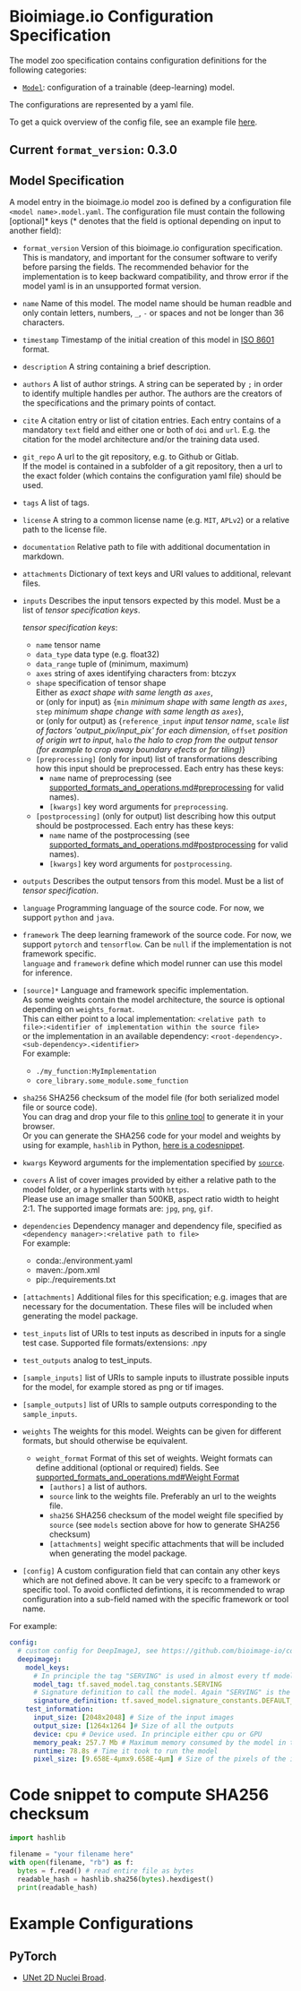 # Bioimiage.io Configuration Specification

The model zoo specification contains configuration definitions for the following categories:
- [`Model`](#model-specification): configuration of a trainable (deep-learning) model.

The configurations are represented by a yaml file.

To get a quick overview of the config file, see an example file [here](https://github.com/bioimage-io/pytorch-bioimage-io/blob/master/specs/models/unet2d/nuclei_broad/UNet2DNucleiBroad.model.yaml).

## Current `format_version`: 0.3.0


## Model Specification

A model entry in the bioimage.io model zoo is defined by a configuration file `<model name>.model.yaml`.
The configuration file must contain the following \[optional\]* keys (* denotes that the field is optional depending on input to another field):


- `format_version`
Version of this bioimage.io configuration specification. This is mandatory, and important for the consumer software to verify before parsing the fields.
The recommended behavior for the implementation is to keep backward compatibility, and throw error if the model yaml is in an unsupported format version.

- `name`
Name of this model. The model name should be human readble and only contain letters, numbers, `_`, `-` or spaces and not be longer than 36 characters.

- `timestamp`
Timestamp of the initial creation of this model in [ISO 8601](#https://en.wikipedia.org/wiki/ISO_8601) format.

- `description`
A string containing a brief description. 

- `authors`
A list of author strings. 
A string can be seperated by `;` in order to identify multiple handles per author.
The authors are the creators of the specifications and the primary points of contact.

- `cite`
A citation entry or list of citation entries.
Each entry contains of a mandatory `text` field and either one or both of `doi` and `url`.
E.g. the citation for the model architecture and/or the training data used.

- `git_repo`
A url to the git repository, e.g. to Github or Gitlab.\
If the model is contained in a subfolder of a git repository, then a url to the exact folder (which contains the configuration yaml file) should be used.

- `tags`
A list of tags.

- `license`
A string to a common license name (e.g. `MIT`, `APLv2`) or a relative path to the license file.

- `documentation`
Relative path to file with additional documentation in markdown.

- `attachments`
Dictionary of text keys and URI values to additional, relevant files.

- `inputs`
Describes the input tensors expected by this model.
Must be a list of *tensor specification keys*.

  *tensor specification keys*:
  - `name` tensor name
  - `data_type` data type (e.g. float32)
  - `data_range` tuple of (minimum, maximum)
  - `axes` string of axes identifying characters from: btczyx
  - `shape` specification of tensor shape\
    Either as *exact shape with same length as `axes`*,\
    or (only for input) as {`min` *minimum shape with same length as `axes`*, `step` *minimum shape change with same length as `axes`*},\
    or (only for output) as {`reference_input` *input tensor name*, `scale` *list of factors 'output_pix/input_pix' for each dimension*, `offset` *position of origin wrt to input*, `halo` *the halo to crop from the output tensor (for example to crop away boundary efects or for tiling)*}
  - `[preprocessing]` (only for input) list of transformations describing how this input should be preprocessed. Each entry has these keys:
    - `name` name of preprocessing (see [supported_formats_and_operations.md#preprocessing](https://github.com/bioimage-io/configuration/blob/master/supported_formats_and_operations.md#preprocessing) for valid names).
    - `[kwargs]` key word arguments for `preprocessing`.
  - `[postprocessing]` (only for output) list describing how this output should be postprocessed. Each entry has these keys:
    - `name` name of the postprocessing (see [supported_formats_and_operations.md#postprocessing](https://github.com/bioimage-io/configuration/blob/master/supported_formats_and_operations.md#postprocessing) for valid names).
    - `[kwargs]` key word arguments for `postprocessing`.

- `outputs`
Describes the output tensors from this model.
Must be a list of *tensor specification*.

- `language`
Programming language of the source code. For now, we support `python` and `java`.
<!---
What about `javascript`?
-->

- `framework`
The deep learning framework of the source code. For now, we support `pytorch` and `tensorflow`.
Can be `null` if the implementation is not framework specific.\
`language` and `framework` define which model runner can use this model for inference. 

- `[source]*`
Language and framework specific implementation.\
As some weights contain the model architecture, the source is optional depending on `weights_format`.\
This can either point to a local implementation:
`<relative path to file>:<identifier of implementation within the source file>`\
or the implementation in an available dependency:
`<root-dependency>.<sub-dependency>.<identifier>`\
For example:
  - `./my_function:MyImplementation`
  - `core_library.some_module.some_function`
<!---
java: <path-to-jar>:ClassName ?
-->

- `sha256`
SHA256 checksum of the model file (for both serialized model file or source code).\
You can drag and drop your file to this [online tool](http://emn178.github.io/online-tools/sha256_checksum.html) to generate it in your browser.\
Or you can generate the SHA256 code for your model and weights by using for example, `hashlib` in Python, [here is a codesnippet](#code-snippet-to-compute-sha256-checksum).

- `kwargs`
Keyword arguments for the implementation specified by [`source`](#source).

- `covers`
A list of cover images provided by either a relative path to the model folder, or a hyperlink starts with `https`.\
Please use an image smaller than 500KB, aspect ratio width to height 2:1. The supported image formats are: `jpg`, `png`, `gif`.
<!--- `I am not quite sure what we decided on for the uri identifiers in the end, I am sticking with the simplest option for now <format>+<protocoll>://<path>`, e.g.: `conda+file://./req.txt` -->  

- `dependencies` Dependency manager and dependency file, specified as `<dependency manager>:<relative path to file>`\
For example:
  - conda:./environment.yaml
  - maven:./pom.xml
  - pip:./requirements.txt

- `[attachments]` Additional files for this specification; e.g. images that are necessary for the documentation. These files will be included when generating the model package.

- `test_inputs` list of URIs to test inputs as described in inputs for a single test case. Supported file formats/extensions: .npy
- `test_outputs` analog to test_inputs.

- `[sample_inputs]` list of URIs to sample inputs to illustrate possible inputs for the model, for example stored as png or tif images.
- `[sample_outputs]` list of URIs to sample outputs corresponding to the `sample_inputs`.

- `weights` The weights for this model. Weights can be given for different formats, but should otherwise be equivalent.
   - `weight_format` Format of this set of weights. Weight formats can define additional (optional or required) fields. See [supported_formats_and_operations.md#Weight Format](https://github.com/bioimage-io/configuration/blob/master/supported_formats_and_operations.md#weight_format)
        - `[authors]` a list of authors.
        - `source` link to the weights file. Preferably an url to the weights file.
        - `sha256` SHA256 checksum of the model weight file specified by `source` (see `models` section above for how to generate SHA256 checksum)
        - `[attachments]` weight specific attachments that will be included when generating the model package.
 
- `[config]`
A custom configuration field that can contain any other keys which are not defined above. It can be very specifc to a framework or specific tool. To avoid conflicted defintions, it is recommended to wrap configuration into a sub-field named with the specific framework or tool name. 

For example:
```yaml
config:
  # custom config for DeepImageJ, see https://github.com/bioimage-io/configuration/issues/23
  deepimagej:
    model_keys:
      # In principle the tag "SERVING" is used in almost every tf model
      model_tag: tf.saved_model.tag_constants.SERVING
      # Signature definition to call the model. Again "SERVING" is the most general
      signature_definition: tf.saved_model.signature_constants.DEFAULT_SERVING_SIGNATURE_DEF_KEY
    test_information:  
      input_size: [2048x2048] # Size of the input images  
      output_size: [1264x1264 ]# Size of all the outputs  
      device: cpu # Device used. In principle either cpu or GPU  
      memory_peak: 257.7 Mb # Maximum memory consumed by the model in the device  
      runtime: 78.8s # Time it took to run the model
      pixel_size: [9.658E-4µmx9.658E-4µm] # Size of the pixels of the input
```

# Code snippet to compute SHA256 checksum

```python
import hashlib

filename = "your filename here"
with open(filename, "rb") as f:
  bytes = f.read() # read entire file as bytes
  readable_hash = hashlib.sha256(bytes).hexdigest()
  print(readable_hash)
  ```

# Example Configurations
## PyTorch
 - [UNet 2D Nuclei Broad](https://github.com/bioimage-io/pytorch-bioimage-io/blob/master/specs/models/unet2d/nuclei_broad/UNet2DNucleiBroad.model.yaml).
